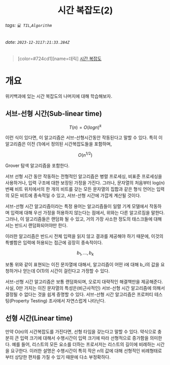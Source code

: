 <h1><center> 시간 복잡도(2) </center></h1>

###### tags: `💻 TIL`,`Algorithm`
###### date: `2023-12-3117:21:33.284Z`

> [color=#724cd1][name=데릭]
> [시간 복잡도](https://ko.wikipedia.org/wiki/%EC%8B%9C%EA%B0%84_%EB%B3%B5%EC%9E%A1%EB%8F%84)

# 개요

위키백과에 있는 시간 복잡도의 나머지에 대해 학습해보자. 

## 서브-선형 시간(Sub-linear time)

$$T(n) = O(logn)^k$$

이런 식이 있다면, 이 알고리즘은 서브-선형시간동안 작동된다고 말할 수 있다. 특히 이 알고리즘은 이전 (1)에서 정의된 시간복잡도들을 포함하며, 

$$O(n^{1/2})$$

Grover 탐색 알고리즘을 포함한다.

서브 선형 시간 동안 작동하는 전형적인 알고리즘은 병렬 프로세싱, 비표준 프로세싱을 사용하거나, 입력 구조에 대한 보장된 가정을 가진다. 그러나, 문자열의 처음부터 log(n)번째 비트 위치에서의 한 개의 비트를 갖는 모든 문자열의 집합과 같은 형식 언어는 입력의 모든 비트에 종속적일 수 있고, 서브-선형 시간에 가깝게 계산될 것이다.

서브-선형 시간 알고리즘이라는 특정 용어는 알고리즘들이 일렬 기계 모델에서 작동하며 입력에 대해 우선 가정을 허용하지 않는다는 점에서, 위와는 다른 알고르짐을 말한다. 그러나, 이 알고리즘들은 랜덤화 될 수 있고, 거의 가장 사소한 정도의 태스크들에 대해서는 반드시 랜덤화되어야만 한다.

이러한 알고리즘은 반드시 전체 입력을 읽지 않고 결과를 제공해야 하기 때문에, 이것의 특별함은 입력에 허용되는 접근에 굉장히 종속적이다. 

$$b_1,...,b_k$$

보통 위와 같이 표현되는 이진 문자열에 대해서, 알고리즘이 어떤 i에 대해 b_i의 값을 요청하거나 얻는데 O(1)의 시간이 걸린다고 가정할 수 있다.

서브-선형 시간 알고리즘은 보통 랜덤화되며, 오로지 대략적인 해결책만을 제공해준다. 사실, 0만 가지는 이진 문자열의 특성은(비근사적인) 서브-선형 시간 알고리즘에 의해서 결정될 수 없다는 것을 쉽게 증명할 수 있다. 서브-선형 시간 알고리즘은 프로퍼티 테스팅(Property Testing) 조사에서 자연스럽게 나타난다. 

## 선형 시간(Linear time)

만약 O(n)의 시간복잡도를 가진다면, 선형 타임을 갖는다고 말할 수 있다. 약식으로 충분히 큰 입력 크기에 대해서 수행시간이 입력 크기에 따라 선형적으로 증가함을 의미한다. 예를 들어, 리스트의 모든 요소를 더하는 프로서저는 리스트의 길이에 비례하는 시간을 요구한다. 이러한 설명은 수행시간이 특히 작은 n의 값에 대해 선형적인 비례형태로부터 상당한 편차를 가질 수 있기 때문에 다소 부정확하다. 




